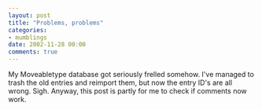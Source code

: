 ```yaml
---
layout: post
title: "Problems, problems"
categories:
- mumblings
date: 2002-11-28 00:00
comments: true
---
```


<p>My Moveabletype database got seriously frelled somehow. I've managed to trash the old entries and reimport them, but now the entry ID's are all wrong. Sigh. Anyway, this post is partly for me to check if comments now work.</p>


